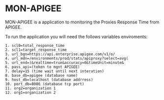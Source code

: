 # MON-APIGEE

MON-APIGEE is a application to monitoring the Proxies Response Time from APIGEE.

To run the application you will need the follows variables enviroments:

    1. scl0=total_response_time
	2. scl1=target_response_time
	3. url_bgn=https://api.enterprise.apigee.com/v1/o/
	4. url_mdn=/environments/prod/stats/apiproxy?select=avg(
	5. url_end=)&realtime=true&accuracy=0&timeUnit=minute&
	6. pass_api=(token to mgnt APIGEE)
	7. delay=15 (time wait until next interation)
	8. base_db=apigee (database name)
	9. host_db=localhost (database addrress)
	10. port_db=8086 (database tcp port)
	11. org2=organization 1
	12. org1=organization 2


